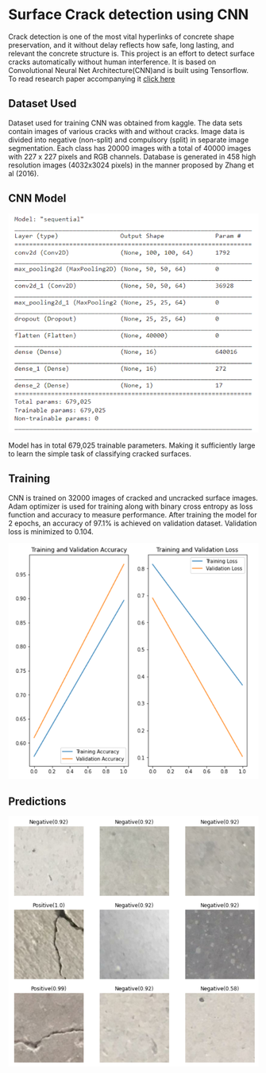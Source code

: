 # Surface Crack detection using CNN

Crack detection is one of the most vital hyperlinks of concrete shape preservation, and it without delay reflects how safe, long lasting, and relevant the concrete structure is. This project is an effort to detect surface cracks automatically without human interference. It is based on Convolutional Neural Net Architecture(CNN)and is built using Tensorflow. To read research paper accompanying it [click here](./Crack%20Detection%20Research%20Paper.pdf)

## Dataset Used

Dataset used for training CNN was obtained from kaggle. The data sets contain images of various cracks with and without cracks. Image data is divided into negative (non-split) and compulsory (split) in separate image segmentation. Each class has 20000 images with a total of 40000 images with 227 x 227 pixels and RGB channels. Database is generated in 458 high resolution images (4032x3024 pixels) in the manner proposed by Zhang et al (2016).

## CNN Model

![model](./assets/model.png)

Model has in total 679,025 trainable parameters. Making it sufficiently large to learn the simple task of classifying cracked surfaces.

## Training

CNN is trained on 32000 images of cracked and uncracked surface images. Adam optimizer is used for training along with binary cross entropy as loss function and accuracy to measure performance. After training the model for 2 epochs, an accuracy of 97.1% is achieved on validation dataset. Validation loss is minimized to 0.104.

![training](./assets/training.png)

## Predictions

![predictions](./assets/predictions.png)